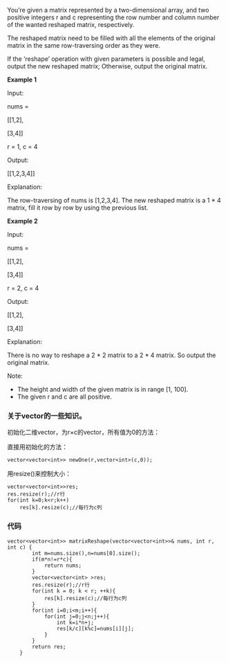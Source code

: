 You’re given a matrix represented by a two-dimensional array, and two positive integers r and c representing the row number and column number of the wanted reshaped matrix, respectively. 

The reshaped matrix need to be filled with all the elements of the original matrix in the same row-traversing order as they were.  

If the ‘reshape’ operation with given parameters is possible and legal, output the new reshaped matrix; Otherwise, output the original matrix. 

**Example 1**

  Input:  
 
 nums =  
 
 [[1,2], 
 
 [3,4]] 
 
 r = 1, c = 4 
 
 Output:  
 
 [[1,2,3,4]] 
 
 Explanation: 
 
 The row-traversing of nums is [1,2,3,4]. The new reshaped matrix is a 1 * 4 matrix, fill it row by row by using the previous list.

**Example 2**

  Input:  
  
  nums =  
  
  [[1,2], 
  
  [3,4]] 
  
  r = 2, c = 4 
  
  Output:  
  
  [[1,2], 
  
  [3,4]] 
  
  Explanation: 
  
  There is no way to reshape a 2 * 2 matrix to a 2 * 4 matrix. So output the original matrix.

Note:


- The height and width of the given matrix is in range [1, 100]. 
- The given r and c are all positive.


### 关于vector的一些知识。 

初始化二维vector，为r×c的vector，所有值为0的方法：  

直接用初始化的方法：

```
vector<vector<int>> newOne(r,vector<int>(c,0));
```

用resize()来控制大小：

```
vector<vector<int>>res;
res.resize(r);//r行
for(int k=0;k<r;k++)
    res[k].resize(c);//每行为c列
```


### 代码


```
vector<vector<int>> matrixReshape(vector<vector<int>>& nums, int r, int c) {
        int m=nums.size(),n=nums[0].size();
        if(m*n!=r*c){
            return nums;
        }
        vector<vector<int> >res;
        res.resize(r);//r行
        for(int k = 0; k < r; ++k){
            res[k].resize(c);//每行为c列
        }
        for(int i=0;i<m;i++){
            for(int j=0;j<n;j++){
                int k=i*n+j;
                res[k/c][k%c]=nums[i][j];
            }
        }
        return res;
    }
```
